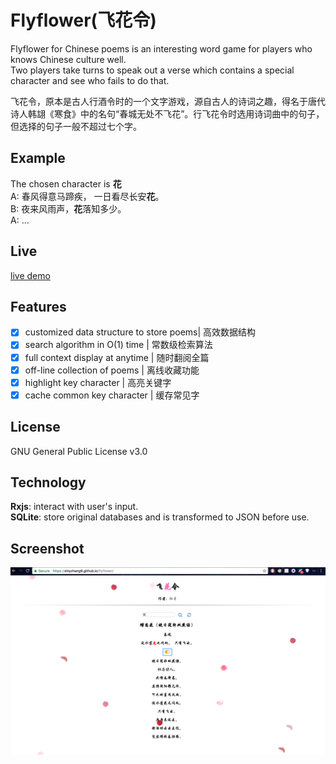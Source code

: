 # Flyflower(飞花令)
Flyflower for Chinese poems is an interesting word game for players who knows Chinese culture well.  
Two players take turns to speak out a verse which contains a special character and see who fails to do that.  

飞花令，原本是古人行酒令时的一个文字游戏，源自古人的诗词之趣，得名于唐代诗人韩翃《寒食》中的名句“春城无处不飞花”。行飞花令时选用诗词曲中的句子，但选择的句子一般不超过七个字。  
## Example
The chosen character is **花**  
A: 春风得意马蹄疾， 一日看尽长安**花**。    
B: 夜来风雨声，**花**落知多少。  
A: ...

## Live
[live demo](https://xinyzhang9.github.io/flyflower/)
## Features
- [x] customized data structure to store poems| 高效数据结构
- [x] search algorithm in O(1) time | 常数级检索算法
- [x] full context display at anytime | 随时翻阅全篇
- [x] off-line collection of poems | 离线收藏功能
- [x] highlight key character | 高亮关键字
- [x] cache common key character | 缓存常见字

## License
GNU General Public License v3.0
## Technology
**Rxjs**: interact with user's input.  
**SQLite**: store original databases and is transformed to JSON before use.  

## Screenshot
![alt tag](https://raw.githubusercontent.com/xinyzhang9/flyflower/master/screen.png)
